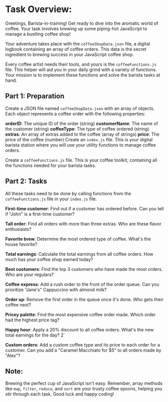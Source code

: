 # Task Overview:

Greetings, Barista-in-training! Get ready to dive into the aromatic world of coffee. Your task involves brewing up some piping-hot JavaScript to manage a bustling coffee shop!

Your adventure takes place with the `coffeeShopData.json` file, a digital logbook containing an array of coffee orders. This data is the secret ingredient to brewing success in your JavaScript coffee shop.

Every coffee artist needs their tools, and yours is the `coffeeFunctions.js` file. This helper will aid you in your daily grind with a variety of functions. Your mission is to implement these functions and solve the barista tasks at hand.

## Part 1: Preparation

Create a JSON file named `coffeeShopData.json` with an array of objects. Each object represents a coffee order with the following properties:

**orderID**: The unique ID of the order (string)
**customerName**: The name of the customer (string)
**coffeeType**: The type of coffee ordered (string)
**extras**: An array of extras added to the coffee (array of strings)
**price**: The price of the coffee (number)
Create an `index.js` file. This is your digital barista station where you will use your utility functions to manage coffee orders.

Create a `coffeeFunctions.js` file. This is your coffee toolkit, containing all the functions needed for your barista tasks.

## Part 2: Tasks

All these tasks need to be done by calling functions from the `coffeeFunctions.js` file in your `index.js` file.

**First-time customer**: Find out if a customer has ordered before. Can you tell if "John" is a first-time customer?

**Tall order**: Find all orders with more than three extras. Who are these flavor enthusiasts?

**Favorite brew**: Determine the most ordered type of coffee. What's the house favorite?

**Total earnings**: Calculate the total earnings from all coffee orders. How much has your coffee shop earned today?

**Best customers**: Find the top 3 customers who have made the most orders. Who are your regulars?

**Coffee express**: Add a rush order to the front of the order queue. Can you prioritize "Jane's" Cappuccino with almond milk?

**Order up**: Remove the first order in the queue once it's done. Who gets their coffee next?

**Pricey palette**: Find the most expensive coffee order made. Which order had the highest price tag?

**Happy hour**: Apply a 20% discount to all coffee orders. What's the new total earnings for the day?
2`

**Custom orders**: Add a custom coffee type and its price to each order for a customer. Can you add a "Caramel Macchiato for \$5" to all orders made by "Alex"?

## Note:

Brewing the perfect cup of JavaScript isn't easy. Remember, array methods like `map`, `filter`, `reduce`, and `sort` are your trusty coffee spoons, helping you stir through each task. Good luck and happy coding!
